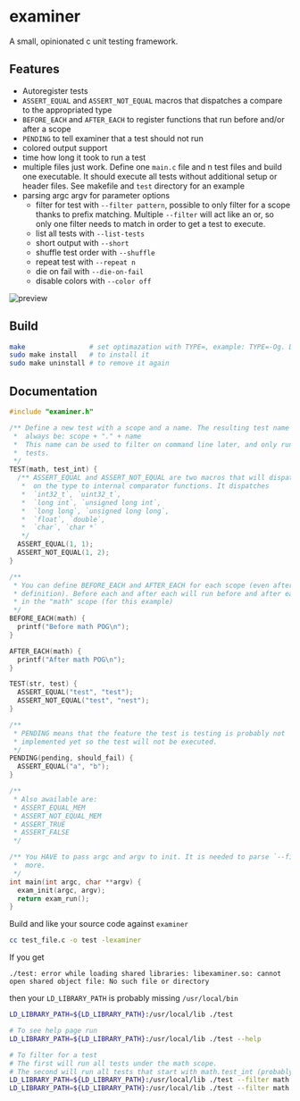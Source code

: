 # examiner

A small, opinionated c unit testing framework.

## Features

- Autoregister tests
- `ASSERT_EQUAL` and `ASSERT_NOT_EQUAL` macros that dispatches a compare to the
appropriated type
- `BEFORE_EACH` and `AFTER_EACH` to register functions that run before and/or
after a scope
- `PENDING` to tell examiner that a test should not run
- colored output support
- time how long it took to run a test
- multiple files just work. Define one `main.c` file and n test files and build
one executable. It should execute all tests without additional setup or header
files. See makefile and `test` directory for an example
- parsing argc argv for parameter options
  - filter for test with `--filter pattern`, possible to only filter for a scope
  thanks to prefix matching. Multiple `--filter` will act like an or, so only
  one filter needs to match in order to get a test to execute.
  - list all tests with `--list-tests`
  - short output with `--short`
  - shuffle test order with `--shuffle`
  - repeat test with `--repeat n`
  - die on fail with `--die-on-fail`
  - disable colors with `--color off`

![preview](https://i.imgur.com/9vcLkOp.png)

## Build

```bash
make                # set optimazation with TYPE=, example: TYPE=-Og. Default is: `-O2`
sudo make install   # to install it
sudo make uninstall # to remove it again
```

## Documentation

```c
#include "examiner.h"

/** Define a new test with a scope and a name. The resulting test name will then
 *  always be: scope + "." + name
 *  This name can be used to filter on command line later, and only run specific
 *  tests.
 */
TEST(math, test_int) {
  /** ASSERT_EQUAL and ASSERT_NOT_EQUAL are two macros that will dispatch based
   *  on the type to internal comparator functions. It dispatches
   *  `int32_t`, `uint32_t`,
   *  `long int`, `unsigned long int`,
   *  `long long`, `unsigned long long`,
   *  `float`, `double`,
   *  `char`, `char *`
   */
  ASSERT_EQUAL(1, 1);
  ASSERT_NOT_EQUAL(1, 2);
}

/**
 * You can define BEFORE_EACH and AFTER_EACH for each scope (even after a test
 * definition). Before each and after each will run before and after each test
 * in the "math" scope (for this example)
 */
BEFORE_EACH(math) {
  printf("Before math POG\n");
}

AFTER_EACH(math) {
  printf("After math POG\n");
}

TEST(str, test) {
  ASSERT_EQUAL("test", "test");
  ASSERT_NOT_EQUAL("test", "nest");
}

/**
 * PENDING means that the feature the test is testing is probably not
 * implemented yet so the test will not be executed.
 */
PENDING(pending, should_fail) {
  ASSERT_EQUAL("a", "b");
}

/**
 * Also awailable are:
 * ASSERT_EQUAL_MEM
 * ASSERT_NOT_EQUAL_MEM
 * ASSERT_TRUE
 * ASSERT_FALSE
 */

/** You HAVE to pass argc and argv to init. It is needed to parse `--filter` and
 *  more.
 */
int main(int argc, char **argv) {
  exam_init(argc, argv);
  return exam_run();
}
```

Build and like your source code against `examiner`

```bash
cc test_file.c -o test -lexaminer
```

If you get
```
./test: error while loading shared libraries: libexaminer.so: cannot open shared object file: No such file or directory
```
then your `LD_LIBRARY_PATH` is probably missing `/usr/local/bin`
```bash
LD_LIBRARY_PATH=${LD_LIBRARY_PATH}:/usr/local/lib ./test

# To see help page run
LD_LIBRARY_PATH=${LD_LIBRARY_PATH}:/usr/local/lib ./test --help

# To filter for a test
# The first will run all tests under the math scope.
# The second will run all tests that start with math.test_int (probably just one)
LD_LIBRARY_PATH=${LD_LIBRARY_PATH}:/usr/local/lib ./test --filter math
LD_LIBRARY_PATH=${LD_LIBRARY_PATH}:/usr/local/lib ./test --filter math.test_int
```
